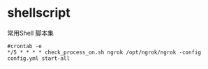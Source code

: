 # shellscript
常用Shell 脚本集
```
#crontab -e
*/5 * * * * check_process_on.sh ngrok /opt/ngrok/ngrok -config config.yml start-all
```
